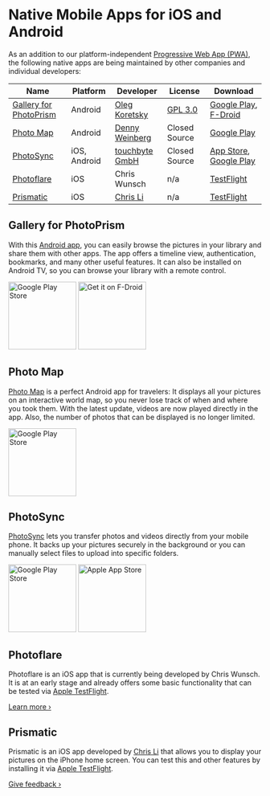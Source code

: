 # Native Mobile Apps for iOS and Android

As an addition to our platform-independent [Progressive Web App (PWA)](https://docs.photoprism.app/user-guide/pwa/), the following native apps are being maintained by other companies and individual developers:

| Name                                              | Platform     | Developer                                               | License                                                          | Download                                                                                                             |
|---------------------------------------------------|--------------|---------------------------------------------------------|------------------------------------------------------------------|----------------------------------------------------------------------------------------------------------------------|
| [Gallery for PhotoPrism](#gallery-for-photoprism) | Android      | [Oleg Koretsky](https://github.com/Radiokot)            | [GPL 3.0](https://github.com/Radiokot/photoprism-android-client) | [Google Play](https://link.photoprism.app/gallery-app), [F-Droid](https://link.photoprism.app/gallery-fdroid)        |
| [Photo Map](#photo-map)                           | Android      | [Denny Weinberg](https://levionsoftware.com/contact/)   | Closed Source                                                    | [Google Play](https://link.photoprism.app/photomap)                                                                  |
| [PhotoSync](#photosync)                           | iOS, Android | [touchbyte GmbH](https://www.photosync-app.com/contact) | Closed Source                                                    | [App Store](https://link.photoprism.app/photosync-ios), [Google Play](https://link.photoprism.app/photosync-android) |
| [Photoflare](#photoflare)                         | iOS          | Chris Wunsch                                            | n/a                                                              | [TestFlight](https://testflight.apple.com/join/MMA6iQDl)                                                             |
| [Prismatic](#prismatic)                           | iOS          | [Chris Li](https://github.com/automactic)               | n/a                                                              | [TestFlight](https://testflight.apple.com/join/vzNQjaym)                                                             |

## Gallery for PhotoPrism

With this [Android app](https://github.com/Radiokot/photoprism-android-client), you can easily browse the pictures in your library and share them with other apps. The app offers a timeline view, authentication, bookmarks, and many other useful features. It can also be installed on Android TV, so you can browse your library with a remote control.

<div class="appstore-buttons">
    <a href="https://link.photoprism.app/gallery-app"><img src="https://dl.photoprism.app/img/badges/badge_playstore.svg" alt="Google Play Store" width="135"></a>
    <a href="https://link.photoprism.app/gallery-fdroid"><img src="https://dl.photoprism.app/img/badges/badge_fdroid.svg" alt="Get it on F-Droid" width="135"></a>
</div>

## Photo Map

[Photo Map](https://levionsoftware.com/) is a perfect Android app for travelers: It displays all your pictures on an interactive world map, so you never lose track of when and where you took them. With the latest update, videos are now played directly in the app. Also, the number of photos that can be displayed is no longer limited.

<div class="appstore-buttons">
    <a href="https://link.photoprism.app/photomap"><img src="https://dl.photoprism.app/img/badges/badge_playstore.svg" alt="Google Play Store" width="135"></a>
</div>

## PhotoSync

[PhotoSync](https://www.photosync-app.com/) lets you transfer photos and videos directly from your mobile phone. It backs up your pictures securely in the background or you can manually select files to upload into specific folders.

<div class="appstore-buttons">
    <a href="https://link.photoprism.app/photosync-android"><img src="https://dl.photoprism.app/img/badges/badge_playstore.svg" alt="Google Play Store" width="135"></a>
    <a href="https://link.photoprism.app/photosync-ios"><img src="https://dl.photoprism.app/img/badges/badge_appstore.svg" alt="Apple App Store" width="135"></a>
</div>

## Photoflare

Photoflare is an iOS app that is currently being developed by Chris Wunsch. It is at an early stage and already offers some basic functionality that can be tested via [Apple TestFlight](https://testflight.apple.com/join/MMA6iQDl).

[Learn more ›](https://www.reddit.com/r/photoprism/comments/1czskxn/photoprism_ios_app/)

## Prismatic

Prismatic is an iOS app developed by [Chris Li](https://github.com/automactic) that allows you to display your pictures on the iPhone home screen. You can test this and other features by installing it via [Apple TestFlight](https://testflight.apple.com/join/vzNQjaym).

[Give feedback ›](https://github.com/automactic/Prismatic-feedback/discussions)
